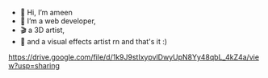 - 👋 Hi, I’m ameen
- 👀 I’m a web developer,
- 🎬 a 3D artist,
- 🎥 and a visual effects artist rn and that's it :)
  


https://drive.google.com/file/d/1k9J9stIxypvlDwyUpN8Yy48qbL_4kZ4a/view?usp=sharing
